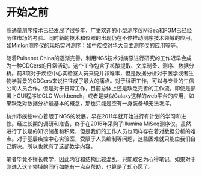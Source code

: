 # 开始之前

高通量测序技术已经发展了很多年，广受欢迎的小型测序仪MiSeq和PGM已经经历住市场的考验。同时新的技术和仪器的出现仍在不停推动测序技术领域的应用，如MinIon测序仪的现场实时测序；如中疾控对华大自主测序仪的应用等等。

随着Pulsenet China的逐渐完善，利用NGS技术对病原进行研究的工作迟早会成为一种CDCers的日常活动。这个工作包含了核酸提取、文库制备、测序、数据分析。前3项对于疾控中心实验室人员来说并非难事，但是数据分析对于医学或者生物学背景的CDCers来说往往成了最大的痛点。对于科研工作，可以与专业的生信公司人员合作。但是对于日常工作，目前总体上还是缺乏完善的工作流。即使是部署上GUI程序如CLC Workbench，或者是类似Galaxy这样的web平台的应用，如果缺乏对数据分析最基本的概念，那也只能是空有一身装备却无法发挥。

杭州市疾控中心着眼于NGS的发展，早在2011年就开始进行有计划的学习和进修。经过长期的调研和准备，终于在2016年采购了illumina MiSeq测序仪。虽然进行了长期的知识储备和积累，但是我们的工作人员也同样存在着对数据分析的难点。对于基层疾控中心实验室，受限于人员编制等问题，这些困难就只能由我们自己解决。所以也就有了这部教学内容。

笔者毕竟不擅长教学，因此内容和结构比较混乱，只能取名为心得笔记。如果对于刚进入这个领域的同行如能有一点点帮助，也算是了却心愿了。
